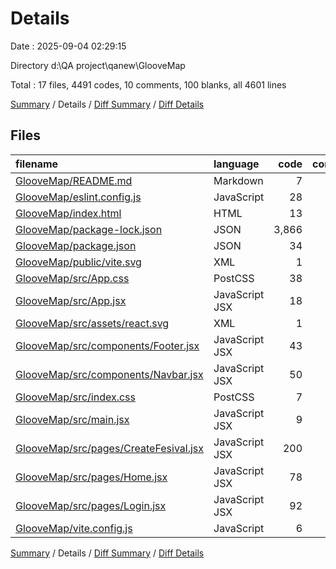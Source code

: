 # Details

Date : 2025-09-04 02:29:15

Directory d:\\QA project\\qanew\\GlooveMap

Total : 17 files,  4491 codes, 10 comments, 100 blanks, all 4601 lines

[Summary](results.md) / Details / [Diff Summary](diff.md) / [Diff Details](diff-details.md)

## Files
| filename | language | code | comment | blank | total |
| :--- | :--- | ---: | ---: | ---: | ---: |
| [GlooveMap/README.md](/GlooveMap/README.md) | Markdown | 7 | 0 | 6 | 13 |
| [GlooveMap/eslint.config.js](/GlooveMap/eslint.config.js) | JavaScript | 28 | 0 | 2 | 30 |
| [GlooveMap/index.html](/GlooveMap/index.html) | HTML | 13 | 0 | 1 | 14 |
| [GlooveMap/package-lock.json](/GlooveMap/package-lock.json) | JSON | 3,866 | 0 | 1 | 3,867 |
| [GlooveMap/package.json](/GlooveMap/package.json) | JSON | 34 | 0 | 1 | 35 |
| [GlooveMap/public/vite.svg](/GlooveMap/public/vite.svg) | XML | 1 | 0 | 0 | 1 |
| [GlooveMap/src/App.css](/GlooveMap/src/App.css) | PostCSS | 38 | 0 | 7 | 45 |
| [GlooveMap/src/App.jsx](/GlooveMap/src/App.jsx) | JavaScript JSX | 18 | 0 | 5 | 23 |
| [GlooveMap/src/assets/react.svg](/GlooveMap/src/assets/react.svg) | XML | 1 | 0 | 0 | 1 |
| [GlooveMap/src/components/Footer.jsx](/GlooveMap/src/components/Footer.jsx) | JavaScript JSX | 43 | 0 | 6 | 49 |
| [GlooveMap/src/components/Navbar.jsx](/GlooveMap/src/components/Navbar.jsx) | JavaScript JSX | 50 | 0 | 10 | 60 |
| [GlooveMap/src/index.css](/GlooveMap/src/index.css) | PostCSS | 7 | 1 | 0 | 8 |
| [GlooveMap/src/main.jsx](/GlooveMap/src/main.jsx) | JavaScript JSX | 9 | 0 | 3 | 12 |
| [GlooveMap/src/pages/CreateFesival.jsx](/GlooveMap/src/pages/CreateFesival.jsx) | JavaScript JSX | 200 | 6 | 30 | 236 |
| [GlooveMap/src/pages/Home.jsx](/GlooveMap/src/pages/Home.jsx) | JavaScript JSX | 78 | 2 | 12 | 92 |
| [GlooveMap/src/pages/Login.jsx](/GlooveMap/src/pages/Login.jsx) | JavaScript JSX | 92 | 0 | 11 | 103 |
| [GlooveMap/vite.config.js](/GlooveMap/vite.config.js) | JavaScript | 6 | 1 | 5 | 12 |

[Summary](results.md) / Details / [Diff Summary](diff.md) / [Diff Details](diff-details.md)